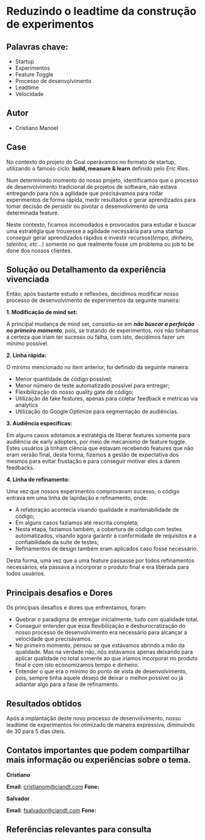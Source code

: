 # Reduzindo o leadtime da construção de experimentos

## Palavras chave:
* Startup
* Experimentos
* Feature Toggle
* Processo de desenvolvimento
* Leadtime
* Velocidade

## Autor
* Cristiano Manoel

## Case

No contexto do projeto do Goal operávamos no formato de startup, utilizando o famoso ciclo: **build, measure & learn** definido pelo *Eric Ries*.

Num determinado momento do nosso projeto, identificamos que o processo de desenvolvimento tradicional de projetos de software, não estava entregando para nós a agilidade que precisávamos para rodar experimentos de forma rápida, medir resultados e gerar aprendizados para tomar decisão de persistir ou pivotar o desenvolvimento de uma determinada feature.

Neste contexto, ficamos incomodados e provocados para estudar e buscar uma estratégia que trouxesse a agilidade necessária para uma startup conseguir gerar aprendizados rápidos e investir recursos(*tempo, dinheiro, talentos, etc...*) somente no que realmente fosse um problema ou job to be done dos nossos clientes.

## Solução ou Detalhamento da experiência vivenciada

Então, após bastante estudo e reflexões, decidimos modificar nosso processo de desenvolvimento de experimentos da seguinte maneira:

**1. Modificação de mind set:**

A principal mudança de mind set, consistiu-se em ***não buscar a perfeição no primeiro momento***, pois, se tratando de experimentos, nos não tinhamos a certeza que iriam ter sucesso ou falha, com isto, decidimos fazer um mínimo possível.

**2.  Linha rápida:**

O mínimo mencionado no item anterior, foi definido da seguinte maneira:
* Menor quantidade de código possível;
* Menor número de teste automatizado possível para entregar;
* Flexibilização do nosso quality gate de código;
* Utilização de fake features, apenas para coletar feedback e metricas via analytics
* Utilização do Google Optimize para segmentação de audiências.

**3.  Audiência específicas:**

Em alguns casos adotamos a estratégia de liberar features somente para  audiência de early adopters, por meio de mecanismo de feature toggle. Estes usuários já tinham ciência que estavam recebendo features que não eram versão final, desta forma, fizemos a gestão de expectativa dos mesmos para evitar frustação e para conseguir motivar eles a darem feedbacks.

**4.  Linha de refinamento:**

Uma vez que nossos experimentos comprovavam sucesso, o código entrava em uma linha de lapidação e refinamento, onde:

* A refatoração acontecia visando qualidade e mantenabilidade de código;
* Em alguns casos faziamos até rescrita completa;
* Nesta etapa, faziamos também, a cobertura de código com testes automatizados, visando agora garantir a conformidade de requisitos e a confiabilidade da suite de testes;
* Refinamentos de design também eram aplicados caso fosse necessário.

Desta forma, uma vez que a uma feature passasse por todos refinamentos necessários, ela passava a incorporar o produto final e era liberada para todos usuários.

## Principais desafios e Dores

Os principais desafios e dores que enfrentamos, foram:

* Quebrar o paradigma de entregar inicialmente, tudo com qualidade total.
* Conseguir entender que essa flexibilização e desburocratização do nosso processo de desenvolvimento era necessário para alcançar a velocidade que precisávamos. 
* No primeiro momento, pensou se que estávamos abrindo a mão da qualidade. Mas na verdade não, nós estávamos apenas deixando para aplicar qualidade no total somente ao que iríamos incorporar no produto final e com isto economizamos tempo e dinheiro.
* Entender o que era o mínimo do ponto de vista de desenvolvimento, pois, sempre tinha aquele desejo de deixar o melhor possível ou já adiantar algo para a fase de refinamento.

## Resultados obtidos

Após a implantação deste novo processo de desenvolvimento, nosso leadtime de experimentos foi otimizado de maneira expressiva, diminuindo de 30 para 5 dias úteis.

## Contatos importantes que podem compartilhar mais informação ou experiências sobre o tema.

**Cristiano**

**Email**: cristianom@ciandt.com
**Fone:**

**Salvador**

**Email**: fsalvador@ciandt.com
**Fone:**

## Referências relevantes para consulta

